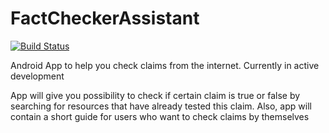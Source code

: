 # FactCheckerAssistant

[![Build Status](https://app.bitrise.io/app/2a0e06b34c73dbf5/status.svg?token=UCxDyD8v4_e-uJxPbIL2Qg&branch=main)](https://app.bitrise.io/app/2a0e06b34c73dbf5)

Android App to help you check claims from the internet. Currently in active development

App will give you possibility to check if certain claim is true or false by searching 
for resources that have already tested this claim. Also, app will contain a short guide
for users who want to check claims by themselves
